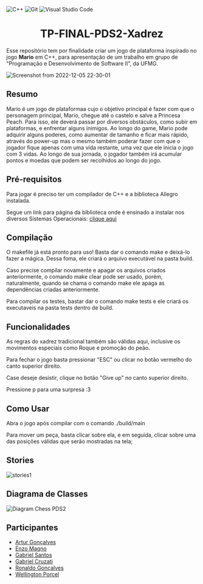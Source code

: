  ![C++](https://img.shields.io/badge/c++-%2300599C.svg?style=for-the-badge&logo=c%2B%2B&logoColor=white)
 ![Git](https://img.shields.io/badge/git-%23F05033.svg?style=for-the-badge&logo=git&logoColor=white)
 ![Visual Studio Code](https://img.shields.io/badge/Visual%20Studio%20Code-0078d7.svg?style=for-the-badge&logo=visual-studio-code&logoColor=white)
<h1 align="center"> TP-FINAL-PDS2-Xadrez </h1>


  Esse repositório tem por finalidade criar um jogo de plataforma inspirado no jogo  **Mario** em C++, para apresentação de um trabalho em grupo de "Programação e Desenvolvimento de Software II", da UFMG.


![Screenshot from 2022-12-05 22-30-01](https://user-images.githubusercontent.com/100977386/205787241-6948474c-3fff-48ed-9103-e61182a2ac8c.png)

## Resumo
   Mario é um jogo de plataformaa cujo o objetivo principal é fazer com que o personagem principal, Mario, chegue até o castelo e salve a Princesa Peach. Para isso, ele deverá passar por diversos obstáculos, como subir em plataformas, e enfrentar alguns inimigos. Ao longo do game, Mario pode adquirir alguns poderes, como aumentar de tamanho e ficar mais rápido, através do power-up mas o mesmo também poderar fazer com que o jogador fique apenas com uma vida restante, uma vez que ele inicia o jogo com 3 vidas. Ao longo de sua jornada, o jogador também irá acumular pontos e moedas que podem  ser recolhidos ao longo do jogo.

   
    
 

  
## Pré-requisitos
  Para jogar é preciso ter um compilador de C++ e a biblioteca Allegro instalada.

  Segue um link para página da biblioteca onde é ensinado a instalar nos diversos Sistemas Operacionais:
[clique aqui](https://liballeg.org/download.html)

## Compilação
  O makefile já está pronto para uso! Basta dar o comando make e deixá-lo fazer a mágica. Dessa foma, ele criará o arquivo executável na pasta build.

  Caso precise compilar novamente e apagar os arquivos criados anteriormente, o comando make clear pode ser usado, porém, naturalmente, quando se chama o comando make ele apaga as dependências criadas anteriormente.

  Para compilar os testes, bastar dar o comando make tests e ele criará os executaveis na pasta tests dentro de build.

## Funcionalidades
  As regras do xadrez tradicional também são válidas aqui, inclusive os movimentos especiais como Roque e promoção do peão.

  Para fechar o jogo basta pressionar "ESC" ou clicar no botão vermelho do canto superior direito. 

  Case deseje desistir, clique no botão "Give up" no canto superior direito.

  Pressione p para uma surpresa :3

## Como Usar
  Abra o jogo após compilar com o comando ./build/main

  Para mover um peça, basta clicar sobre ela, e em seguida, clicar sobre uma das posições válidas que serão mostradas na tela;
  
## Stories

![stories1](https://user-images.githubusercontent.com/100977386/205797204-801a2ac7-4e13-4269-a094-89e70d80524b.png)

## Diagrama de Classes

![Diagram Chess PDS2](https://user-images.githubusercontent.com/100977386/205932826-31b8665a-24c2-46c9-8154-7c1c560c7fb7.png)


## Participantes
* [Artur Gonçalves](https://github.com/arturgsz)
* [Enzo Magno](https://github.com/CarlosMagnanimo)
* [Gabriel Santos](https://github.com/santastico)
* [Gabriel Cruzati](https://github.com/GabrielCruzati)
* [Ronaldo Gonçalves](https://github.com/Ronaldo-gsa)
* [Wellington Porcel](https://github.com/WlPorcel)
